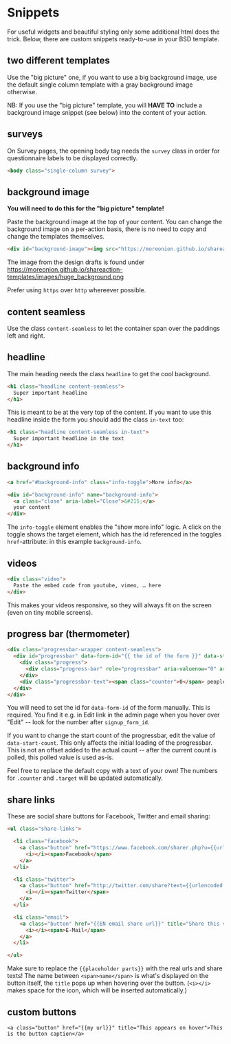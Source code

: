# Snippets

For useful widgets and beautiful styling only some additional html does the trick. Below, there are custom snippets ready-to-use in your BSD template.


## two different templates

Use the "big picture" one, if you want to use a big background image, use the
default single column template with a gray background image otherwise.

NB: If you use the "big picture" template, you will **HAVE TO** include a
background image snippet (see below) into the content of your action.

## surveys

On Survey pages, the opening body tag needs the `survey` class in order for questionnaire labels to be displayed correctly.
```html
<body class="single-column survey">
```

## background image

**You will need to do this for the "big picture" template!**

Paste the background image at the top of your content.
You can change the background image on a per-action basis, there is no need to
copy and change the templates themselves.

```html
<div id="background-image"><img src="https://moreonion.github.io/shareaction-templates/images/huge_background.png" /></div>
```

The image from the design drafts is found under https://moreonion.github.io/shareaction-templates/images/huge_background.png

Prefer using `https` over `http` whereever possible.

## content seamless

Use the class `content-seamless` to let the container span over the paddings left and right.

## headline

The main heading needs the class `headline` to get the cool background.

```html
<h1 class="headline content-seamless">
  Super important headline
</h1>
```

This is meant to be at the very top of the content.
If you want to use this headline inside the form you should add the class `in-text` too:

```html
<h1 class="headline content-seamless in-text">
  Super important headline in the text
</h1>
```

## background info

```html
<a href="#background-info" class="info-toggle">More info</a>

<div id="background-info" name="background-info">
  <a class="close" aria-label="Close">&#215;</a>
  your content
</div>
```

The `info-toggle` element enables the "show more info" logic. A click on the toggle shows the target element, which has the id referenced in the toggles `href`-attribute: in this example `background-info`.

## videos

```html
<div class="video">
  Paste the embed code from youtube, vimeo, … here
</div>
```

This makes your videos responsive, so they will always fit on the screen (even on tiny mobile screens).

## progress bar (thermometer)

```html
<div class="progressbar-wrapper content-seamless">
  <div id="progressbar" data-form-id="{{ the id of the form }}" data-start-count="0">
    <div class="progress">
      <div class="progress-bar" role="progressbar" aria-valuenow="0" aria-valuemin="0" aria-valuemax="100" style="width: 0%;"></div>
    </div>
    <div class="progressbar-text"><span class="counter">0</span> people have taken action already</div>
  </div>
</div>
```

You will need to set the id for `data-form-id` of the form manually. This is
required. You find it e.g. in Edit link in the admin page when you hover over
"Edit" -- look for the number after `signup_form_id`.

If you want to change the start count of the progressbar, edit the value of
`data-start-count`. This only affects the initial loading of the progressbar.
This is not an offset added to the actual count -- after the current count is
polled, this polled value is used as-is.

Feel free to replace the default copy with a text of your own! The numbers for
`.counter` and `.target` will be updated automatically.

## share links

These are social share buttons for Facebook, Twitter and email sharing:

```html
<ul class="share-links">

  <li class="facebook">
    <a class="button" href="https://www.facebook.com/sharer.php?u={{urlencoded url}}" title="Share this via Facebook!" target="_blank" data-share="facebook">
      <i></i><span>Facebook</span>
    </a>
  </li>

  <li class="twitter">
    <a class="button" href="http://twitter.com/share?text={{urlencoded share text}}&amp;url={{urlencoded url}}" title="Share this via Twitter!" target="_blank" data-share="twitter">
      <i></i><span>Twitter</span>
    </a>
  </li>

  <li class="email">
    <a class="button" href="{{EN email share url}}" title="Share this via E-Mail!" target="_blank" data-share="email">
      <i></i><span>E-Mail</span>
    </a>
  </li>

</ul>
```

Make sure to replace the `{{placeholder parts}}` with the real urls and share texts! The name between `<span>name</span>` is what's displayed on the button itself, the `title` pops up when hovering over the button. (`<i></i>` makes space for the icon, which will be inserted automatically.)

## custom buttons

```
<a class="button" href="{{my url}}" title="This appears on hover">This is the button caption</a>
```
